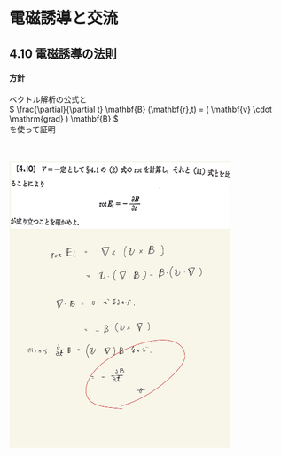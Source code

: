 <script type="text/javascript" async src="https://cdnjs.cloudflare.com/ajax/libs/mathjax/2.7.7/MathJax.js?config=TeX-MML-AM_CHTML">

</script>

<script type="text/x-mathjax-config">
 MathJax.Hub.Config({
 tex2jax: {
 inlineMath: [['$', '$'] ],
 displayMath: [ ['$$','$$'], ["\\[","\\]"] ]
 }
 });
</script>

# 電磁誘導と交流
## 4.10 電磁誘導の法則

#### 方針

ベクトル解析の公式と
<br>
$ \frac{\partial}{\partial t} \mathbf{B} (\mathbf{r},t) = ( \mathbf{v} \cdot \mathrm{grad} ) \mathbf{B} $
<br>
を使って証明

<br>
<br>


<img width="400" alt="electromagnetism-185" src="./images/eiac-10/Koide-185.jpg">